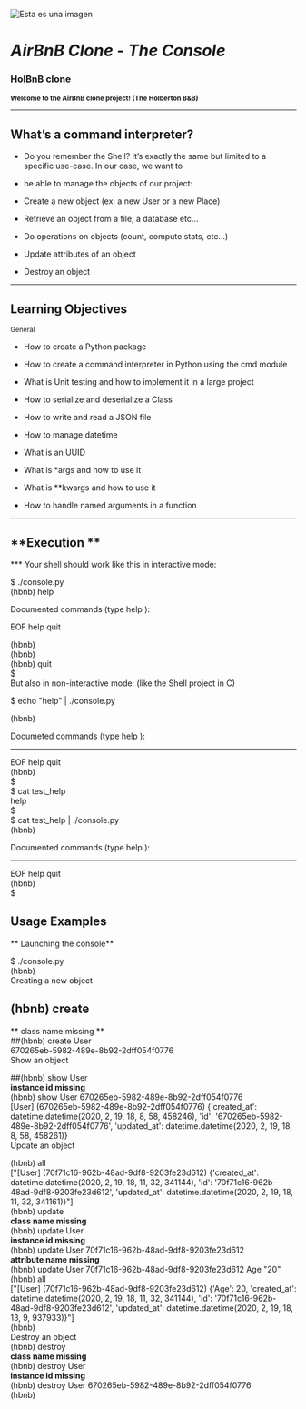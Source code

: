 ![Esta es una imagen](https://uspto.report/TM/88044926/mark)  
# ***AirBnB Clone - The Console***  
  
  
### **HolBnB clone**   
**<sub>Welcome to the AirBnB clone project! (The Holberton B&B)**</sub>  
_________________________________________________________________________________________________________________  
## **What’s a command interpreter?**  

- Do you remember the Shell? It’s exactly the same but limited to a specific use-case. In our case, we want to  
  
- be able to manage the objects of our project:  
  
- Create a new object (ex: a new User or a new Place)  
  
- Retrieve an object from a file, a database etc…  
  
- Do operations on objects (count, compute stats, etc…)  
  
- Update attributes of an object  
  
- Destroy an object  
___________________________________________________________________________________________________________________  
## Learning Objectives  
<sub> General </sub>   
- How to create a Python package  
  
- How to create a command interpreter in Python using the cmd module  
  
- What is Unit testing and how to implement it in a large project  
  
- How to serialize and deserialize a Class  
  
- How to write and read a JSON file  
  
- How to manage datetime  
  
- What is an UUID  
  
- What is *args and how to use it  
  
- What is **kwargs and how to use it  
  
- How to handle named arguments in a function  
________________________________________________________________________________________   
## **Execution **  
*** Your shell should work like this in interactive mode:  
  
$ ./console.py  
(hbnb) help  
  
Documented commands (type help <topic>):  

EOF help quit  
  
(hbnb)  
(hbnb)  
(hbnb) quit  
$  
But also in non-interactive mode: (like the Shell project in C)  
  
$ echo "help" | ./console.py  
  
(hbnb)  
  
Documeted commands (type help <topic>):  
___________________________________________________________________________________________________  
  
EOF help quit  
(hbnb)  
$  
$ cat test_help  
help  
$  
$ cat test_help | ./console.py  
(hbnb)  
  
  
Documented commands (type help <topic>):  
_____________________________________________________________________________________________________  
EOF help quit  
(hbnb)  
$  
  
## Usage Examples  
** Launching the console**    
  
$ ./console.py  
(hbnb)  
Creating a new object  
  
## (hbnb) create  
** class name missing **  
##(hbnb) create User  
670265eb-5982-489e-8b92-2dff054f0776  
Show an object  
  
##(hbnb) show User  
**instance id missing**  
(hbnb) show User 670265eb-5982-489e-8b92-2dff054f0776  
[User] (670265eb-5982-489e-8b92-2dff054f0776) {'created_at': datetime.datetime(2020, 2, 19, 18, 8, 58, 458246), 'id': '670265eb-5982-489e-8b92-2dff054f0776', 'updated_at': datetime.datetime(2020, 2, 19, 18, 8, 58, 458261)}  
Update an object  
  
(hbnb) all  
["[User] (70f71c16-962b-48ad-9df8-9203fe23d612) {'created_at': datetime.datetime(2020, 2, 19, 18, 11, 32, 341144), 'id': '70f71c16-962b-48ad-9df8-9203fe23d612', 'updated_at': datetime.datetime(2020, 2, 19, 18, 11, 32, 341161)}"]  
(hbnb) update  
**class name missing**  
(hbnb) update User  
**instance id missing**  
(hbnb) update User 70f71c16-962b-48ad-9df8-9203fe23d612  
**attribute name missing**  
(hbnb) update User 70f71c16-962b-48ad-9df8-9203fe23d612  Age "20"  
(hbnb) all  
["[User] (70f71c16-962b-48ad-9df8-9203fe23d612) {'Age': 20, 'created_at': datetime.datetime(2020, 2, 19, 18, 11, 32, 341144), 'id': '70f71c16-962b-48ad-9df8-9203fe23d612', 'updated_at': datetime.datetime(2020, 2, 19, 18, 13, 9, 937933)}"]  
(hbnb)  
Destroy an object    
(hbnb) destroy  
**class name missing**  
(hbnb) destroy User  
**instance id missing**  
(hbnb) destroy User 670265eb-5982-489e-8b92-2dff054f0776  
(hbnb)  
